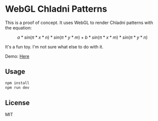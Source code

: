 # WebGL Chladni Patterns

This is a proof of concept. It uses WebGL to render Chladni patterns with the equation:

```math
a*sin(\pi*x*n)*sin(\pi*y*m) + b*sin(\pi*x*m)*sin(\pi*y*n)
```

It's a fun toy. I'm not sure what else to do with it.

Demo: [Here](https://petermills.co/shaders/chladni-playground/)

## Usage

```bash
npm install
npm run dev
```

## License

MIT